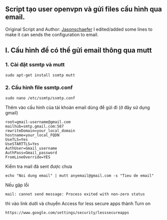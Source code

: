 ## Script tạo user openvpn và gửi files cấu hình qua email.
Original Script and Author: [Jasonschaefer](http://jasonschaefer.com/stuff/easyrsa-user-setup-vyos.sh.txt)
I edited/added some lines to make it can sends the configuration to email.
## I. Cấu hình để có thể gửi email thông qua mutt
### 1. Cài đặt ssmtp và mutt
```
sudo apt-get install ssmtp mutt
```

### 2. Cấu hình file ssmtp.conf
```
sudo nano /etc/ssmtp/ssmtp.conf
```

Thêm vào cấu hình của tài khoản email dùng để gửi đi (ở đây sử dụng gmail)
```
root=gmail-username@gmail.com
mailhub=smtp.gmail.com:587
rewriteDomain=your_local_domain
hostname=your_local_FQDN
UseTLS=Yes
UseSTARTTLS=Yes
AuthUser=Gmail_username
AuthPass=Gmail_password
FromLineOverride=YES
```

Kiểm tra mail đã sent được chưa
```
echo "Noi dung email" | mutt anyemail@gmail.com -s "Tieu de email"
```

Nếu gặp lỗi
```
mail: cannot send message: Process exited with non-zero status
```
thì vào link dưới và chuyển Access for less secure apps thành Turn on
```
https://www.google.com/settings/security/lesssecureapps
```





